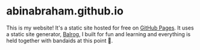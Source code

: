 abinabraham.github.io
===============

This is my website! It's a static site hosted for free on [GitHub Pages](https://pages.github.com). It uses a static site generator, [Balrog](http://www.github.com/abinabraham), I built for fun and learning and everything is held together with bandaids at this point :tada:. 
